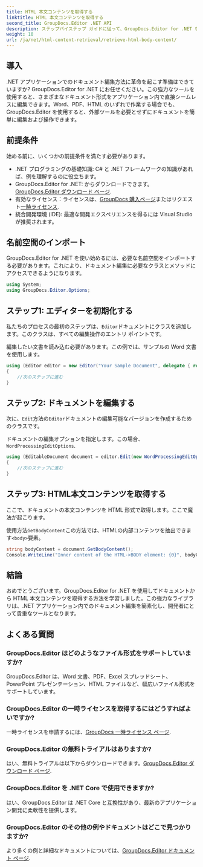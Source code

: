 ```yaml
---
title: HTML 本文コンテンツを取得する
linktitle: HTML 本文コンテンツを取得する
second_title: GroupDocs.Editor .NET API
description: ステップバイステップ ガイドに従って、GroupDocs.Editor for .NET を使用して HTML 本文コンテンツを取得します。.NET アプリケーションを簡単に強化できます。
weight: 10
url: /ja/net/html-content-retrieval/retrieve-html-body-content/
---
```

## 導入
.NET アプリケーションでのドキュメント編集方法に革命を起こす準備はできていますか? GroupDocs.Editor for .NET にお任せください。この強力なツールを使用すると、さまざまなドキュメント形式をアプリケーション内で直接シームレスに編集できます。Word、PDF、HTML のいずれで作業する場合でも、GroupDocs.Editor を使用すると、外部ツールを必要とせずにドキュメントを簡単に編集および操作できます。
## 前提条件
始める前に、いくつかの前提条件を満たす必要があります。
- .NET プログラミングの基礎知識: C# と .NET フレームワークの知識があれば、例を理解するのに役立ちます。
-  GroupDocs.Editor for .NET: からダウンロードできます。[GroupDocs.Editor ダウンロード ページ](https://releases.groupdocs.com/editor/net/).
- 有効なライセンス：ライセンスは、[GroupDocs 購入ページ](https://purchase.groupdocs.com/buy)またはリクエスト[一時ライセンス](https://purchase.groupdocs.com/temporary-license/).
- 統合開発環境 (IDE): 最適な開発エクスペリエンスを得るには Visual Studio が推奨されます。
## 名前空間のインポート
GroupDocs.Editor for .NET を使い始めるには、必要な名前空間をインポートする必要があります。これにより、ドキュメント編集に必要なクラスとメソッドにアクセスできるようになります。
```csharp
using System;
using GroupDocs.Editor.Options;
```
## ステップ1: エディターを初期化する
私たちのプロセスの最初のステップは、`Editor`ドキュメントにクラスを追加します。このクラスは、すべての編集操作のエントリ ポイントです。

編集したい文書を読み込む必要があります。この例では、サンプルの Word 文書を使用します。
```csharp
using (Editor editor = new Editor("Your Sample Document", delegate { return new WordProcessingLoadOptions(); }))
{
    //次のステップに進む
}
```
## ステップ2: ドキュメントを編集する
次に、`Edit`方法の`Editor`ドキュメントの編集可能なバージョンを作成するためのクラスです。

ドキュメントの編集オプションを指定します。この場合、`WordProcessingEditOptions`.
```csharp
using (EditableDocument document = editor.Edit(new WordProcessingEditOptions()))
{
    //次のステップに進む
}
```
## ステップ3: HTML本文コンテンツを取得する
ここで、ドキュメントの本文コンテンツを HTML 形式で取得します。ここで魔法が起こります。

使用方法`GetBodyContent`この方法では、HTMLの内部コンテンツを抽出できます`<body>`要素。
```csharp
string bodyContent = document.GetBodyContent();
Console.WriteLine("Inner content of the HTML->BODY element: {0}", bodyContent);
```

## 結論
おめでとうございます。GroupDocs.Editor for .NET を使用してドキュメントから HTML 本文コンテンツを取得する方法を学習しました。この強力なライブラリは、.NET アプリケーション内でのドキュメント編集を簡素化し、開発者にとって貴重なツールとなります。
## よくある質問
### GroupDocs.Editor はどのようなファイル形式をサポートしていますか?
GroupDocs.Editor は、Word 文書、PDF、Excel スプレッドシート、PowerPoint プレゼンテーション、HTML ファイルなど、幅広いファイル形式をサポートしています。
### GroupDocs.Editor の一時ライセンスを取得するにはどうすればよいですか?
一時ライセンスを申請するには、[GroupDocs 一時ライセンス ページ](https://purchase.groupdocs.com/temporary-license/).
### GroupDocs.Editor の無料トライアルはありますか?
はい、無料トライアルは以下からダウンロードできます。[GroupDocs.Editor ダウンロード ページ](https://releases.groupdocs.com/).
### GroupDocs.Editor を .NET Core で使用できますか?
はい、GroupDocs.Editor は .NET Core と互換性があり、最新のアプリケーション開発に柔軟性を提供します。
### GroupDocs.Editor のその他の例やドキュメントはどこで見つかりますか?
より多くの例と詳細なドキュメントについては、[GroupDocs.Editor ドキュメント ページ](https://tutorials.groupdocs.com/editor/net/).